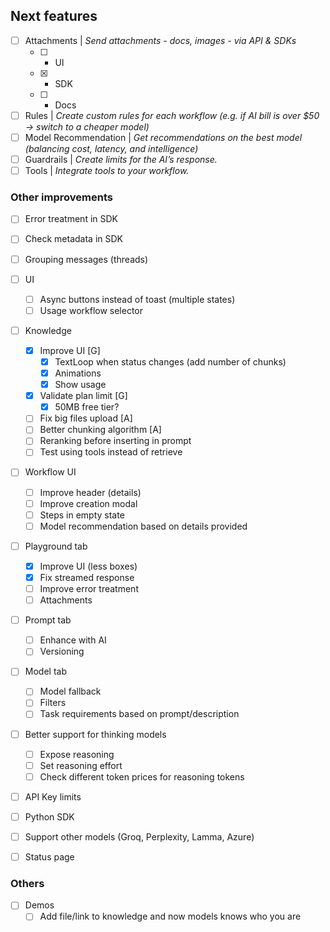 ## Next features

- [ ] Attachments | _Send attachments - docs, images - via API & SDKs_
  - [ ] - UI
  - [x] - SDK
  - [ ] - Docs
- [ ] Rules | _Create custom rules for each workflow (e.g. if AI bill is over $50 → switch to a cheaper model)_
- [ ] Model Recommendation | _Get recommendations on the best model (balancing cost, latency, and intelligence)_
- [ ] Guardrails | _Create limits for the AI’s response._
- [ ] Tools | _Integrate tools to your workflow._

### Other improvements

- [ ] Error treatment in SDK
- [ ] Check metadata in SDK

- [ ] Grouping messages (threads)

- [ ] UI

  - [ ] Async buttons instead of toast (multiple states)
  - [ ] Usage workflow selector

- [ ] Knowledge

  - [x] Improve UI [G]
    - [x] TextLoop when status changes (add number of chunks)
    - [x] Animations
    - [x] Show usage
  - [x] Validate plan limit [G]
    - [x] 50MB free tier?
  - [ ] Fix big files upload [A]
  - [ ] Better chunking algorithm [A]
  - [ ] Reranking before inserting in prompt
  - [ ] Test using tools instead of retrieve

- [ ] Workflow UI

  - [ ] Improve header (details)
  - [ ] Improve creation modal
  - [ ] Steps in empty state
  - [ ] Model recommendation based on details provided

- [ ] Playground tab

  - [x] Improve UI (less boxes)
  - [x] Fix streamed response
  - [ ] Improve error treatment
  - [ ] Attachments

- [ ] Prompt tab

  - [ ] Enhance with AI
  - [ ] Versioning

- [ ] Model tab

  - [ ] Model fallback
  - [ ] Filters
  - [ ] Task requirements based on prompt/description

- [ ] Better support for thinking models

  - [ ] Expose reasoning
  - [ ] Set reasoning effort
  - [ ] Check different token prices for reasoning tokens

- [ ] API Key limits
- [ ] Python SDK
- [ ] Support other models (Groq, Perplexity, Lamma, Azure)
- [ ] Status page

### Others

- [ ] Demos
  - [ ] Add file/link to knowledge and now models knows who you are
